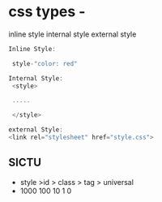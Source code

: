 # css types -

inline style
internal style
external style

```javascript
Inline Style:

 style-"color: red"

```

```javascript
Internal Style:
 <style>

 .....

 </style>
```

```javascript
external Style:
<link rel="stylesheet" href="style.css">

```

## SICTU

- style >id > class > tag > universal
- 1000 100 10 1 0
